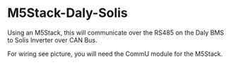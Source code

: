 # M5Stack-Daly-Solis
Using an M5Stack, this will communicate over the RS485 on the Daly BMS to Solis Inverter over CAN Bus.

For wiring see picture, you will need the CommU module for the M5Stack.

